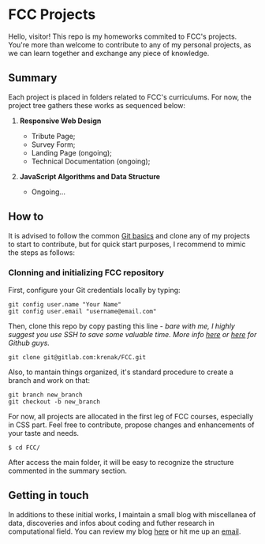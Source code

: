 # FCC Projects
Hello, visitor! This repo is my homeworks commited to FCC's projects. You're more than welcome to contribute to any of my personal projects, as we can learn together and exchange any piece of knowledge.

## Summary
Each project is placed in folders related to FCC's curriculums. For now, the project tree gathers these works as sequenced below:

1. **Responsive Web Design**
	* Tribute Page;
	* Survey Form;
	* Landing Page (ongoing);
    * Technical Documentation (ongoing);

2. **JavaScript Algorithms and Data Structure**
	* Ongoing...

## How to
It is advised to follow the common [Git basics](https://git-scm.com/book/en/v2/Git-Basics-Getting-a-Git-Repository) and clone any of my projects to start to contribute, but for quick start purposes, I recommend to mimic the steps as follows:

### Clonning and initializing FCC repository
First, configure your Git credentials locally by typing:
```Git
git config user.name "Your Name"
git config user.email "username@email.com"
```
Then, clone this repo by copy pasting this line - *bare with me, I highly suggest you use SSH to save some valuable time. More info [here](https://about.gitlab.com/blog/2018/08/09/keeping-your-account-safe/) or [here](https://docs.github.com/en/authentication/connecting-to-github-with-ssh/generating-a-new-ssh-key-and-adding-it-to-the-ssh-agent) for Github guys.*

```Git
git clone git@gitlab.com:krenak/FCC.git
```
Also, to mantain things organized, it's standard procedure to create a branch and work on that:
```Git
git branch new_branch
git checkout -b new_branch
```
For now, all projects are allocated in the first leg of FCC courses, especially in CSS part. Feel free to contribute, propose changes and enhancements of your taste and needs.

```$ cd FCC/```

After access the main folder, it will be easy to recognize the structure commented in the summary section.

## Getting in touch
In additions to these initial works, I maintain a small blog with miscellanea of data, discoveries and infos about coding and futher research in computational field.
You can review my blog [here](https://www.andyfraga.net) or hit me up an [email](mailto:kaspa@onionmail.org).

